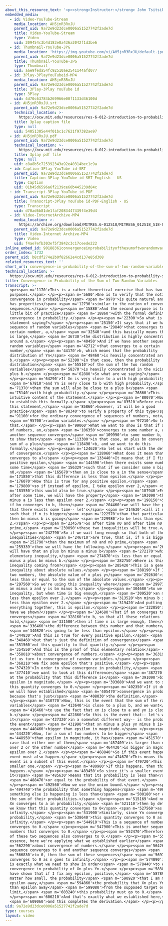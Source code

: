 ```yaml
---
about_this_resource_text: '<p><strong>Instructor:</strong> John Tsitsiklis</p>'
embedded_media:
  - id: Video-YouTube-Stream
    media_location: AH5jnR3RxJU
    parent_uid: 9a72e9d23dce0006a51527742f2ade7d
    title: Video-YouTube-Stream
    type: Video
    uid: 209454c3b4d183e8a436a3042f1d3be6
  - id: Thumbnail-YouTube-JPG
    media_location: 'https://img.youtube.com/vi/AH5jnR3RxJU/default.jpg'
    parent_uid: 9a72e9d23dce0006a51527742f2ade7d
    title: Thumbnail-YouTube-JPG
    type: Thumbnail
    uid: aae9feda54fc92510ae2541144afd077
  - id: 3Play-3PlayYouTubeid-MP4
    media_location: AH5jnR3RxJU
    parent_uid: 9a72e9d23dce0006a51527742f2ade7d
    title: 3Play-3Play YouTube id
    type: 3Play
    uid: 4d70c63784b269966e00f1133d46100d
  - id: AH5jnR3RxJU.srt
    parent_uid: 9a72e9d23dce0006a51527742f2ade7d
    technical_location: >-
      https://ocw.mit.edu/resources/res-6-012-introduction-to-probability-spring-2018/part-ii-inference-limit-theorems/convergence-in-probability-of-the-sum-of-two-random-variables/AH5jnR3RxJU.srt
    title: 3play caption file
    type: null
    uid: 54051305e44f01bc1c7621f97382ae97
  - id: AH5jnR3RxJU.pdf
    parent_uid: 9a72e9d23dce0006a51527742f2ade7d
    technical_location: >-
      https://ocw.mit.edu/resources/res-6-012-introduction-to-probability-spring-2018/part-ii-inference-limit-theorems/convergence-in-probability-of-the-sum-of-two-random-variables/AH5jnR3RxJU.pdf
    title: 3play pdf file
    type: null
    uid: c8a8b5c725392343a92e40314bec1c9a
  - id: Caption-3Play YouTube id-SRT
    parent_uid: 9a72e9d23dce0006a51527742f2ade7d
    title: Caption-3Play YouTube id-SRT-English - US
    type: Caption
    uid: 01b45d6596a6f2139ce60b445239d84c
  - id: Transcript-3Play YouTube id-PDF
    parent_uid: 9a72e9d23dce0006a51527742f2ade7d
    title: Transcript-3Play YouTube id-PDF-English - US
    type: Transcript
    uid: d70ad6b81de1faf2083447439f4e39d4
  - id: Video-InternetArchive-MP4
    media_location: >-
      https://archive.org/download/MITRES.6-012S18/MITRES6_012S18_S18-01_300k.mp4
    parent_uid: 9a72e9d23dce0006a51527742f2ade7d
    title: Video-Internet Archive-MP4
    type: Video
    uid: f4ae7efb303ef5f3842c3c17ceede222
inline_embed_id: 90188361convergenceinprobabilityofthesumoftworandomvariables42305045
order_index: 1732
parent_uid: b8cdf274e2b0f82662e4cd137e85d308
related_resources_text: ''
short_url: convergence-in-probability-of-the-sum-of-two-random-variables
technical_location: >-
  https://ocw.mit.edu/resources/res-6-012-introduction-to-probability-spring-2018/part-ii-inference-limit-theorems/convergence-in-probability-of-the-sum-of-two-random-variables
title: Convergence in Probability of the Sum of Two Random Variables
transcript: >-
  <p><span m='1170'>This is a rather theoretical exercise that has two
  purposes.</span> </p><p><span m='5680'>One is to verify that the notion of
  convergence in probability</span> <span m='9970'>is quite natural and that it
  has properties</span> <span m='12730'>similar to the notion of convergence of
  sequences.</span> </p><p><span m='15880'>And the second purpose is to get a
  little bit of practice</span> <span m='18860'>with the formal definition of
  convergence in probability.</span> </p><p><span m='22390'>So what is the
  statement saying?</span> </p><p><span m='25150'>It says that if we have a
  sequence of random variables</span> <span m='29840'>that converges to a
  certain number, a,</span> <span m='32540'>and this basically means that when n
  is large,</span> <span m='36730'>the distribution is highly concentrated
  around a.</span> </p><p><span m='40450'>And if we have another sequence of
  random variables</span> <span m='42712'>that converges to a certain
  number,</span> <span m='44170'>b, which means that the probability
  distribution of Yn</span> <span m='48460'>is heavily concentrated around
  b.</span> </p><p><span m='52390'>In that case, then the probability
  distribution</span> <span m='55510'>of the sum of the two random
  variables</span> <span m='58370'>is heavily concentrated in the vicinity of a
  plus b.</span> </p><p><span m='62880'>So what are we saying?</span>
  </p><p><span m='64290'>If Xn is very close to a with high probability</span>
  <span m='67810'>and Yn is very close to b with high probability,</span> <span
  m='71370'>then the sum will also be close to a plus b</span> <span
  m='75140'>with high probability.</span> </p><p><span m='76860'>This is the
  intuitive content of the statement.</span> </p><p><span m='80070'>Now we want
  to establish this formally.</span> </p><p><span m='83510'>Before establishing
  this statement,</span> <span m='85860'>however, it will be a good
  practice</span> <span m='88340'>to verify a property of this type</span> <span
  m='91100'>for the ordinary convergence of sequences of numbers, not</span>
  <span m='95700'>random variables.</span> </p><p><span m='97210'>So let us do
  that.</span> </p><p><span m='99060'>What we want to show is that if a sequence
  of numbers, an,</span> <span m='106350'>converges to some number a, and
  another sequence converges</span> <span m='109990'>to some number b, we want
  to show that</span> <span m='113300'>in that case, an plus bn converges to the
  sum of a plus</span> <span m='118490'>b, and we want to do this
  formally.</span> </p><p><span m='124620'>So let us start with the definition
  of convergence.</span> </p><p><span m='128960'>What does it mean that an
  converges to a?</span> </p><p><span m='133440'>It means that if I fix some
  positive epsilon,</span> <span m='144590'>then there exists some number or
  some time</span> <span m='156329'>such that if we consider some n bigger than
  n0,</span> <span m='165670'>then an is close to a in the sense</span> <span
  m='171850'>that this difference is less than epsilon.</span> </p><p><span
  m='176070'>Now this is true for any positive epsilon,</span> <span
  m='179800'>so if instead of epsilon, I take epsilon over 2,</span> <span
  m='183550'>this would also be true.</span> </p><p><span m='187940'>Eventually,
  after some time, we will have the property</span> <span m='193090'>that an
  minus a is less than epsilon over 2.</span> </p><p><span m='198150'>Similarly,
  if bn converges to b, then</span> <span m='204460'>we will have the property
  that there exists some time-- let's</span> <span m='214630'>call it n0 prime--
  such that if n is bigger</span> <span m='222570'>than that particular time,
  then bn minus b is going</span> <span m='229980'>to be less than epsilon over
  2.</span> </p><p><span m='234579'>So after time n0 and after time n0
  prime,</span> <span m='239090'>these two inequalities will be true.</span>
  </p><p><span m='242790'>So if we wait long enough so that both of these
  inequalities</span> <span m='246710'>are true, that is, if n is bigger</span>
  <span m='251790'>than the maximum of n0 and n0 prime,</span> <span
  m='259339'>then we will have the following.</span> </p><p><span m='263320'>We
  will have that an plus bn minus a minus b</span> <span m='272170'>which, by an
  elementary inequality,</span> <span m='274870'>is less than or equal to an
  minus a plus bn minus b.</span> </p><p><span m='282750'>Where is this
  inequality coming from?</span> </p><p><span m='285420'>This is a general
  inequality about absolute values.</span> </p><p><span m='288190'>If I give you
  two numbers, the absolute value of x plus y</span> <span m='292630'>is always
  less than or equal to the sum of the absolute values.</span> </p><p><span
  m='297560'>So we're using this inequality where</span> <span m='299710'>x is
  an minus a and y is bn minus b.</span> </p><p><span m='304680'>So we have this
  inequality, but when time is big enough,</span> <span m='309520'>an minus a is
  less than epsilon over 2.</span> </p><p><span m='313520'>bn minus b is also
  less than epsilon over 2.</span> </p><p><span m='319420'>And putting
  everything together, this is epsilon.</span> </p><p><span m='322850'>So what
  have we shown?</span> </p><p><span m='324680'>That if an converges to a and bn
  converges</span> <span m='328160'>to b, so that all these relations
  hold,</span> <span m='331500'>then if time n is large enough, then</span>
  <span m='336460'>the difference between this number and that number</span>
  <span m='340820'>is going to be less than epsilon.</span> </p><p><span
  m='344830'>And this is true for every positive epsilon,</span> <span
  m='348460'>but that's just the definition of convergence</span> <span
  m='351560'>of this quantity to that quantity.</span> </p><p><span
  m='354550'>And this is the proof of this elementary relation</span> <span
  m='358010'>about convergence of numbers.</span> </p><p><span m='363190'>Now
  let us turn to convergence of random variables.</span> </p><p><span
  m='368210'>We fix some epsilon that's positive.</span> </p><p><span
  m='374320'>In order to show convergence in probability,</span> <span
  m='377410'>we want to look at this difference</span> <span m='387270'>and look
  at the probability that this difference is</span> <span m='391090'>bigger than
  epsilon in magnitude.</span> </p><p><span m='393680'>And we want to show that
  this quantity converges to 0.</span> </p><p><span m='402350'>If it does, then
  we will have established</span> <span m='405470'>convergence in probability
  because that's just</span> <span m='408030'>the definition.</span>
  </p><p><span m='410770'>Now, this is the event that the sum of the random
  variables</span> <span m='413640'>is close to a plus b, and we want</span>
  <span m='416460'>to use the fact that xn is close to a and yn is close to
  b.</span> </p><p><span m='422860'>So this is the event that-- let's write
  it</span> <span m='427320'>in a somewhat different way-- is the probability of
  the event</span> <span m='431990'>that xn minus a plus yn minus b is</span>
  <span m='440460'>bigger than epsilon in magnitude.</span> </p><p><span
  m='444220'>Now, for a sum of two numbers to be bigger</span> <span
  m='448950'>than epsilon in magnitude, it has</span> <span m='451570'>to be the
  case that either one of them</span> <span m='457409'>is larger than epsilon
  over 2 or the other number</span> <span m='464430'>is bigger in magnitude than
  epsilon over 2.</span> </p><p><span m='468840'>So if this event happens, this
  event must also happen.</span> </p><p><span m='474670'>This means that this
  event is a subset of this event.</span> </p><p><span m='479720'>This is a
  smaller one.</span> </p><p><span m='480980'>If this happens, then this one
  happens.</span> </p><p><span m='483450'>So since it's a smaller event,
  it</span> <span m='485630'>means that its probability is less than</span>
  <span m='488470'>or equal to the probability of that event.</span>
  </p><p><span m='492560'>Now we use the union bound.</span> </p><p><span
  m='494740'>The probability that something happens</span> <span m='496860'>or
  something else is happening is less than</span> <span m='500180'>or equal to
  the sum of their probabilities.</span> </p><p><span m='515169'>And now, since
  Xn converges to a in probability,</span> <span m='521110'>then by definition,
  we know that this quantity converges to 0</span> <span m='527560'>as n goes to
  infinity.</span> </p><p><span m='531900'>Similarly, since Yn converges to b in
  probability,</span> <span m='538640'>this quantity converges to 0 as n goes to
  infinity.</span> </p><p><span m='544910'>This is a sequence of numbers that
  converges to 0.</span> </p><p><span m='547900'>This is another sequence of
  numbers that converges to 0.</span> </p><p><span m='552470'>Therefore, the sum
  of these two sequences also converges to 0.</span> </p><p><span m='558880'>In
  essence, here we're applying what we established earlier</span> <span
  m='562290'>about convergence of numbers.</span> </p><p><span m='564260'>If a
  sequence converges to 0 and another sequence converges</span> <span
  m='566830'>to 0, then the sum of these sequences</span> <span m='569780'>also
  converges to 0 as n goes to infinity.</span> </p><p><span m='574890'>But this
  is exactly what we need to show in order</span> <span m='578440'>to establish
  convergence in probability of Xn plus Yn.</span> </p><p><span m='583030'>We
  have shown that if I fix any epsilon, positive,</span> <span m='587890'>no
  matter how small, the probability</span> <span m='590920'>that I am more than
  epsilon away,</span> <span m='594860'>the probability that Xn plus Yn is more
  than epsilon away</span> <span m='599080'>from the supposed target or the
  limit,</span> <span m='603240'>this probability must go to 0.</span>
  </p><p><span m='606210'>And that's exactly what we established here,</span>
  <span m='609060'>and this completes the derivation.</span> </p><p></p>
uid: 9a72e9d23dce0006a51527742f2ade7d
type: courses
layout: video
---
```

